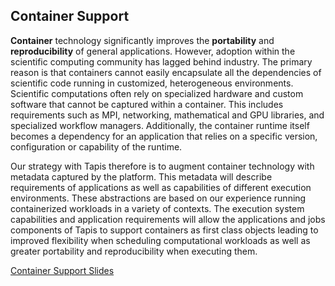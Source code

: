 ## Container Support

**Container** technology significantly improves the **portability** and **reproducibility** of general
applications. However, adoption within the scientific computing community has lagged behind
industry. The primary reason is that containers cannot easily encapsulate all the dependencies
of scientific code running in customized, heterogeneous environments. Scientific computations
often rely on specialized hardware and custom software that cannot be captured within a
container. This includes requirements such as MPI, networking, mathematical and GPU libraries,
and specialized workflow managers. Additionally, the container runtime itself becomes a
dependency for an application that relies on a specific version, configuration or capability
of the runtime. <br/>

Our strategy with Tapis therefore is to augment container technology with metadata captured
by the platform. This metadata will describe requirements of applications as well as capabilities
of different execution environments. These abstractions are based on our experience running
containerized workloads in a variety of contexts. The execution system capabilities and
application requirements will allow the applications and jobs components of Tapis to support
containers as first class objects leading to improved flexibility when scheduling computational
workloads as well as greater portability and reproducibility when executing them. <br/>

[Container Support Slides](https://docs.google.com/presentation/d/160oYNFl5YAjWbs9thy6T9RLgX5o0xosQkfAjTCLA3r4/edit?usp=sharing)
